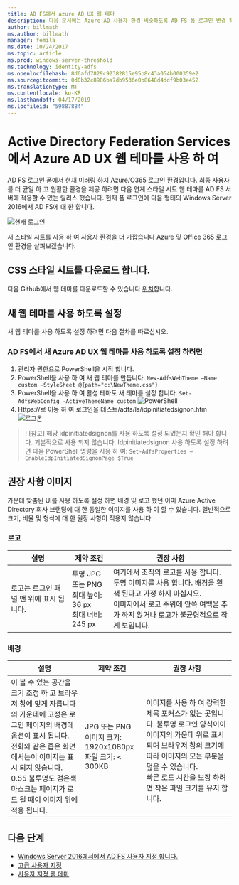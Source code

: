 ```yaml
---
title: AD FS에서 azure AD UX 웹 테마
description: 다음 문서에는 Azure AD 사용자 환경 비슷하도록 AD FS 폼 로그인 변경 하는 방법을 설명 합니다.
author: billmath
ms.author: billmath
manager: femila
ms.date: 10/24/2017
ms.topic: article
ms.prod: windows-server-threshold
ms.technology: identity-adfs
ms.openlocfilehash: 8d6afd7829c92382815e95b8c43a054b000359e2
ms.sourcegitcommit: 0d0b32c8986ba7db9536e0b8648d4ddf9b03e452
ms.translationtype: MT
ms.contentlocale: ko-KR
ms.lasthandoff: 04/17/2019
ms.locfileid: "59887884"
---
```

# <a name="using-an-azure-ad-ux-web-theme-in-active-directory-federation-services"></a>Active Directory Federation Services에서 Azure AD UX 웹 테마를 사용 하 여
AD FS 로그인 폼에서 현재 미러링 하지 Azure/O365 로그인 환경입니다.  최종 사용자를 더 균일 하 고 원활한 환경을 제공 하려면 다음 연계 스타일 시트 웹 테마를 AD FS 서버에 적용할 수 있는 릴리스 했습니다.  현재 폼 로그인에 다음 형태의 Windows Server 2016에서 AD FS에 대 한 합니다.

![현재 로그인](media/Azure-UX-Web-Theme-in-AD-FS/one.png)


새 스타일 시트를 사용 하 여 사용자 환경을 더 가깝습니다 Azure 및 Office 365 로그인 환경을 살펴보겠습니다.

## <a name="download-the-css-style-sheet"></a>CSS 스타일 시트를 다운로드 합니다.
다음 Github에서 웹 테마를 다운로드할 수 있습니다 [위치](https://github.com/Microsoft/adfsWebCustomization/tree/master/centeredUi)합니다.


## <a name="enabling-the-new-web-theme"></a>새 웹 테마를 사용 하도록 설정
새 웹 테마를 사용 하도록 설정 하려면 다음 절차를 따르십시오.

### <a name="to-enable-the-new-azure-ad-ux-web-theme-in-ad-fs"></a>AD FS에서 새 Azure AD UX 웹 테마를 사용 하도록 설정 하려면
1.  관리자 권한으로 PowerShell을 시작 합니다.
2.  PowerShell을 사용 하 여 새 웹 테마를 만듭니다.  `New-AdfsWebTheme –Name custom –StyleSheet @{path="c:\NewTheme.css"}`
3.  PowerShell을 사용 하 여 활성 테마도 새 테마를 설정 합니다.  `Set-AdfsWebConfig -ActiveThemeName custom`
![PowerShell](media/Azure-UX-Web-Theme-in-AD-FS/two.png)
4.  Https://로 이동 하 여 로그인을 테스트<AD FS name.domain>/adfs/ls/idpinitiatedsignon.htm ![로그온](media/Azure-UX-Web-Theme-in-AD-FS/three.png)

> ! [참고] 해당 idpinitiatedsignon를 사용 하도록 설정 되었는지 확인 해야 합니다.  기본적으로 사용 되지 않습니다.  Idpinitiatedsignon 사용 하도록 설정 하려면 다음 PowerShell 명령을 사용 하 여:  `Set-AdfsProperties –EnableIdpInitiatedSignonPage $True`

## <a name="image-recommendations"></a>권장 사항 이미지
가운데 맞춤된 UI를 사용 하도록 설정 하면 배경 및 로고 했던 이미 Azure Active Directory 회사 브랜딩에 대 한 동일한 이미지를 사용 하 여 할 수 있습니다. 일반적으로 크기, 비율 및 형식에 대 한 권장 사항이 적용지 않습니다.

### <a name="logo"></a>로고
설명 | 제약 조건 | 권장 사항
------- | ------- | ----------
로고는 로그인 패널 맨 위에 표시 됩니다. | 투명 JPG 또는 PNG<br>최대 높이: 36 px<br>최대 너비: 245 px | 여기에서 조직의 로고를 사용 합니다.<br>투명 이미지를 사용 합니다. 배경을 흰색 된다고 가정 하지 마십시오.<br>이미지에서 로고 주위에 안쪽 여백을 추가 하지 않거나 로고가 불균형적으로 작게 보입니다.

### <a name="background"></a>배경
설명 | 제약 조건 | 권장 사항
------- | ------- | ----------
이 볼 수 있는 공간을 크기 조정 하 고 브라우저 창에 맞게 자릅니다의 가운데에 고정은 로그인 페이지의 배경에 옵션이 표시 됩니다.    <br>전화와 같은 좁은 화면에서는이 이미지는 표시 되지 않습니다.<br>0.55 불투명도 검은색 마스크는 페이지가 로드 될 때이 이미지 위에 적용 됩니다. | JPG 또는 PNG<br>이미지 크기: 1920x1080px<br>파일 크기: &lt; 300KB | <br>이미지를 사용 하 여 강력한 제목 포커스가 없는 곳입니다. 불투명 로그인 양식이이 이미지의 가운데 위로 표시 되며 브라우저 창의 크기에 따라 이미지의 모든 부분을 덮을 수 있습니다.<br>빠른 로드 시간을 보장 하려면 작은 파일 크기를 유지 합니다.

## <a name="next-steps"></a>다음 단계
- [Windows Server 2016에서에서 AD FS 사용자 지정 합니다.](AD-FS-Customization-in-Windows-Server-2016.md)
- [고급 사용자 지정](Advanced-Customization-of-AD-FS-Sign-in-Pages.md)
- [사용자 지정 웹 테마](Custom-Web-Themes-in-AD-FS.md)
